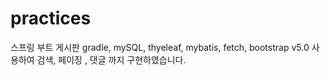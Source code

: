 # practices
스프링 부트 게시판
gradle, mySQL, thyeleaf, mybatis, fetch, bootstrap v5.0 사용하여 
검색, 페이징 , 댓글 까지 구현하였습니다.
